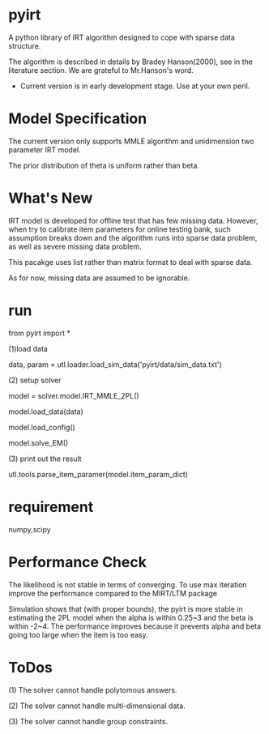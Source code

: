 pyirt
=====

A python library of IRT algorithm designed to cope with sparse data structure.

The algorithm is described in details by Bradey Hanson(2000), see in the
literature section. We are grateful to Mr.Hanson's word.

- Current version is in early development stage. Use at your own peril.


Model Specification
===================

The current version only supports MMLE algorithm and unidimension two parameter
IRT model.

The prior distribution of theta is uniform rather than beta.


What's New
==========

IRT model is developed for offline test that has few missing data. However,
when try to calibrate item parameters for online testing bank, such assumption
breaks down and the algorithm runs into sparse data problem, as well as severe
missing data problem.

This pacakge uses list rather than matrix format to deal with sparse data.

As for now, missing data are assumed to be ignorable.


run
===
from pyirt import *

(1)load data

data, param = utl.loader.load_sim_data('pyirt/data/sim_data.txt')

(2) setup solver

model = solver.model.IRT_MMLE_2PL()

model.load_data(data)

model.load_config()

model.solve_EM()

(3) print out the result

utl.tools.parse_item_paramer(model.item_param_dict)



requirement
===========
numpy,scipy




Performance Check
=======
The likelihood is not stable in terms of converging. 
To use max iteration improve the performance compared to the MIRT/LTM package

Simulation shows that (with proper bounds), the pyirt is more stable in
estimating the 2PL model when the alpha is within 0.25~3 and the beta is within
-2~4. The performance improves because it prevents alpha and beta going too
large when the item is too easy. 



ToDos
===========

(1) The solver cannot handle polytomous answers.

(2) The solver cannot handle multi-dimensional data.

(3) The solver cannot handle group constraints.
